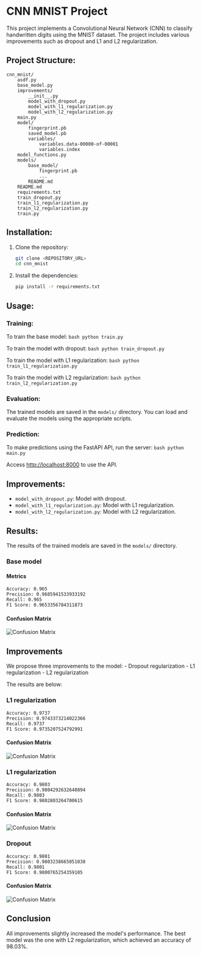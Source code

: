 # CNN MNIST Project

This project implements a Convolutional Neural Network (CNN) to classify handwritten digits using the MNIST dataset. 
The project includes various improvements such as dropout and L1 and L2 regularization.

## Project Structure:

```
cnn_mnist/
    asdf.py
    base_model.py
    improvements/
        __init__.py
        model_with_dropout.py
        model_with_l1_regularization.py
        model_with_l2_regularization.py
    main.py
    model/
        fingerprint.pb
        saved_model.pb
        variables/
            variables.data-00000-of-00001
            variables.index
    model_functions.py
    models/
        base_model/
            fingerprint.pb
            ...
        README.md
    README.md
    requirements.txt
    train_dropout.py
    train_l1_regularization.py
    train_l2_regularization.py
    train.py
```

## Installation:

1. Clone the repository:
    ```bash
    git clone <REPOSITORY_URL>
    cd cnn_mnist
    ```

2. Install the dependencies:
    ```bash
    pip install -r requirements.txt
    ```

## Usage:

### Training:

To train the base model:
    ```bash
    python train.py
    ```

To train the model with dropout:
    ```bash
    python train_dropout.py
    ```

To train the model with L1 regularization:
    ```bash
    python train_l1_regularization.py
    ```

To train the model with L2 regularization:
    ```bash
    python train_l2_regularization.py
    ```

### Evaluation:

The trained models are saved in the `models/` directory. You can load and evaluate the models using the appropriate scripts.

### Prediction:

To make predictions using the FastAPI API, run the server:
    ```bash
    python main.py
    ```

Access [http://localhost:8000](http://localhost:8000) to use the API.

## Improvements:

- `model_with_dropout.py`: Model with dropout.
- `model_with_l1_regularization.py`: Model with L1 regularization.
- `model_with_l2_regularization.py`: Model with L2 regularization.

## Results:

The results of the trained models are saved in the `models/` directory.


### Base model 

#### Metrics

```
Accuracy: 0.965
Precision: 0.9685941533933192
Recall: 0.965
F1 Score: 0.9653356784311873
```

#### Confusion Matrix

![Confusion Matrix](./results/Base_model.png)

## Improvements

We propose three improvements to the model:
    - Dropout regularization
    - L1 regularization
    - L2 regularization

The results are below:

### L1 regularization 

```
Accuracy: 0.9737
Precision: 0.9743373214022366
Recall: 0.9737
F1 Score: 0.9735207524792991
```

#### Confusion Matrix
![Confusion Matrix](./results/L1.png)



### L1 regularization 
```
Accuracy: 0.9803
Precision: 0.9804292632640894
Recall: 0.9803
F1 Score: 0.9802803264700615
```

#### Confusion Matrix
![Confusion Matrix](./results/L2.png)

### Dropout


```
Accuracy: 0.9801
Precision: 0.9803238665051038
Recall: 0.9801
F1 Score: 0.9800765254359105
```

#### Confusion Matrix
![Confusion Matrix](./results/Dropout.png)


## Conclusion

All improvements slightly increased the model's performance. The best model was the one with L2 regularization, which achieved an accuracy of 98.03%.
